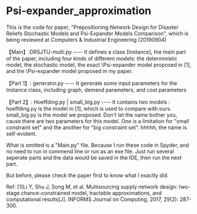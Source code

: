 # Psi-expander_approximation

This is the code for paper, "Prepositioning Network Design for Disaster Reliefs Stochastic Models and Psi-Expander Models Comparison", which is being reviewed at Computers & Industrial Engineering (20190904)

【Main】:DRSJTU-multi.py
    ---- It defines a class [Instance], the main part of the paper, including four kinds of different models: the deterministic model, the stochastic model, the exact \Psi-expander model proposed in [1], and the \Psi-expander model proposed in my paper.
    
【Part 1】: generator.py
    ---- It generate some input parameters for the Instance class, including graph, demand parameters, and cost parameters
    
【Part 2】: Hoeffding.py | small_big.py
    ---- It contains two models : hoeffding.py is the model in [1], which is used to compare with ours.
                                  small_big.py is the model we proposed. Don't let the name bother you, cause there are two parameters for                         this model. One is a limitation for "small constraint set" and the another for "big constraint set". hhhhh, the name is self-evident.
 
 
 What is omitted is a "Main.py" file. Because I run these code in Spyder, and no need to run in commend line or run as an exe file. Just run several seperate parts and the data would be saved in the IDE, then run the next part. 
 
 But before, please check the paper first to know what I exactly did.
 
 
 Ref:
 [1]Li Y, Shu J, Song M, et al. Multisourcing supply network design: two-stage chance-constrained model, tractable approximations, and computational results[J]. INFORMS Journal on Computing, 2017, 29(2): 287-300.
 

